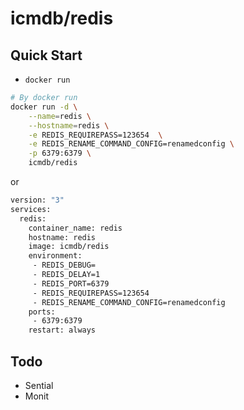 # icmdb/redis

## Quick Start

* `docker run`

```bash
# By docker run
docker run -d \
    --name=redis \
    --hostname=redis \
    -e REDIS_REQUIREPASS=123654  \
    -e REDIS_RENAME_COMMAND_CONFIG=renamedconfig \
    -p 6379:6379 \
    icmdb/redis 
```

or

```bash
version: "3"
services:
  redis:
    container_name: redis
    hostname: redis
    image: icmdb/redis
    environment:
     - REDIS_DEBUG=
     - REDIS_DELAY=1
     - REDIS_PORT=6379
     - REDIS_REQUIREPASS=123654
     - REDIS_RENAME_COMMAND_CONFIG=renamedconfig
    ports:
     - 6379:6379
    restart: always
```


## Todo

* Sential 
* Monit

